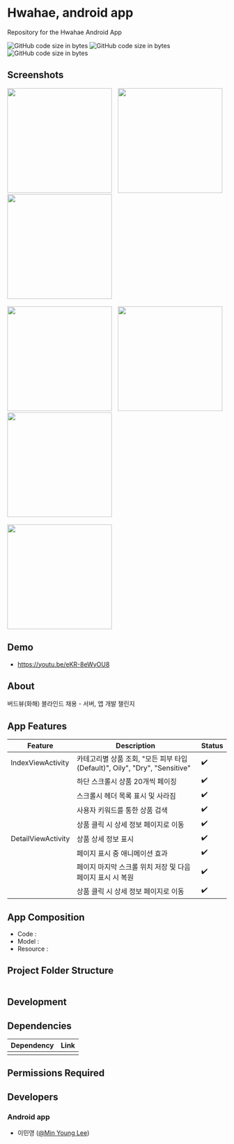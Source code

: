 # Hwahae, android app

Repository for the Hwahae Android App

![GitHub code size in bytes](https://img.shields.io/badge/Min%20API%20Level-21-green)
![GitHub code size in bytes](https://img.shields.io/badge/Max%20API%20Level-29-orange)
![GitHub code size in bytes](https://img.shields.io/github/repo-size/lmy4080/Hwahae?color=blue)

## Screenshots

<img src="https://user-images.githubusercontent.com/42701193/74667206-3dd63d80-51e6-11ea-95b0-e43d7a0af33b.png" width="240"/> <img hspace="10" src="https://user-images.githubusercontent.com/42701193/74667217-43cc1e80-51e6-11ea-90a0-723d0eeb3622.png" width="240"/> <img src="https://user-images.githubusercontent.com/42701193/74667220-4595e200-51e6-11ea-9b8b-caa00017d200.png" width="240"/><br><br>
<img src="https://user-images.githubusercontent.com/42701193/74667222-462e7880-51e6-11ea-8858-984c4e414b44.png" width="240"/> <img hspace="10" src="https://user-images.githubusercontent.com/42701193/74667226-475fa580-51e6-11ea-90a9-a164c2f70d24.png" width="240"/> <img src="https://user-images.githubusercontent.com/42701193/74667227-47f83c00-51e6-11ea-96a8-479a3c2f6887.png" width="240"/><br><br>
<img src="https://user-images.githubusercontent.com/42701193/74667231-49c1ff80-51e6-11ea-8efd-a3ffedb8be55.png" width="240"/>

## Demo

 - https://youtu.be/eKR-8eWyOU8

## About

버드뷰(화해) 블라인드 채용 - 서버, 앱 개발 챌린지

## App Features

|   **Feature**          | **Description**                                                   | **Status**         |
|------------------------|-------------------------------------------------------------------|--------------------|
|   IndexViewActivity    | 카테고리별 상품 조회, "모든 피부 타입(Default)", Oily", "Dry", "Sensitive"| :heavy_check_mark: |
|                        | 하단 스크롤시 상품 20개씩 페이징                                         | :heavy_check_mark: |
|                        | 스크롤시 헤더 목록 표시 및 사라짐                                         | :heavy_check_mark: |
|                        | 사용자 키워드를 통한 상품 검색                                           | :heavy_check_mark: |
|                        | 상품 클릭 시 상세 정보 페이지로 이동                                      | :heavy_check_mark: |
|   DetailViewActivity   | 상품 상세 정보 표시                                                   | :heavy_check_mark: |
|                        | 페이지 표시 중 애니메이션 효과                                           | :heavy_check_mark: |
|                        | 페이지 마지막 스크롤 위치 저장 및 다음 페이지 표시 시 복원                     | :heavy_check_mark: |
|                        | 상품 클릭 시 상세 정보 페이지로 이동                                      | :heavy_check_mark: |


## App Composition

- Code : 
- Model :
- Resource :

## Project Folder Structure

```

```

## Development


## Dependencies

|   **Dependency**    | **Link**                                                                                      |
|---------------------|-----------------------------------------------------------------------------------------------|
|                     |                                                                                               |

## Permissions Required

## Developers

### Android app
- 이민영 ([@Min Young Lee](https://github.com/lmy4080))


